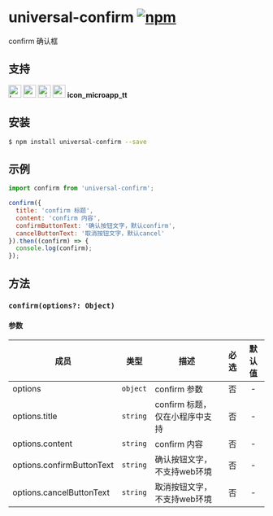 # universal-confirm [![npm](https://img.shields.io/npm/v/universal-confirm.svg)](https://www.npmjs.com/package/universal-confirm)

confirm 确认框

## 支持
<img alt="browser" src="https://gw.alicdn.com/tfs/TB1uYFobGSs3KVjSZPiXXcsiVXa-200-200.svg" width="25px" height="25px" /> <img alt="weex" src="https://gw.alicdn.com/tfs/TB1jM0ebMaH3KVjSZFjXXcFWpXa-200-200.svg" width="25px" height="25px" /> <img alt="miniApp" src="https://gw.alicdn.com/tfs/TB1bBpmbRCw3KVjSZFuXXcAOpXa-200-200.svg" width="25px" height="25px" /> <img alt="wechatMiniprogram" src="https://img.alicdn.com/tfs/TB1slcYdxv1gK0jSZFFXXb0sXXa-200-200.svg" width="25px" height="25px"> __icon_microapp_tt__

## 安装

```bash
$ npm install universal-confirm --save
```

## 示例

```js
import confirm from 'universal-confirm';

confirm({
  title: 'confirm 标题',
  content: 'confirm 内容',
  confirmButtonText: '确认按钮文字，默认confirm',
  cancelButtonText: '取消按钮文字，默认cancel'
}).then((confirm) => {
  console.log(confirm);
});
```

## 方法

### `confirm(options?: Object)`

#### 参数
| 成员                      | 类型     | 描述                           | 必选  |  默认值   |
| ------------------------- | -------- | ------------------------------ | :---: | :-------: |
| options                   | `object` | confirm 参数                   |  否   |     -     |
| options.title             | `string` | confirm 标题，仅在小程序中支持 |  否   |  -  |
| options.content           | `string` | confirm 内容                   |  否   | - |
| options.confirmButtonText | `string` | 确认按钮文字，不支持web环境    |  否   | - |
| options.cancelButtonText  | `string` | 取消按钮文字，不支持web环境    |  否   | -  |
